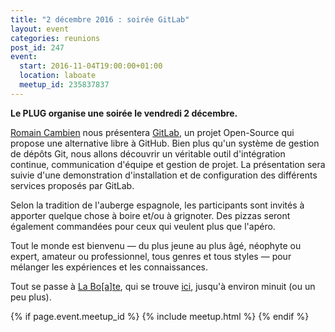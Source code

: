 ```yaml
---
title: "2 décembre 2016 : soirée GitLab"
layout: event
categories: reunions
post_id: 247
event:
  start: 2016-11-04T19:00:00+01:00
  location: laboate
  meetup_id: 235837837
---
```


**Le PLUG organise une soirée le vendredi 2 décembre.**

[Romain Cambien](https://twitter.com/r_cambien) nous présentera [GitLab](https://about.gitlab.com), un projet Open-Source qui propose une alternative libre à GitHub. Bien plus qu'un système de gestion de dépôts Git, nous allons découvrir un véritable outil d'intégration continue, communication d'équipe et gestion de projet. La présentation sera suivie d'une demonstration d'installation et de configuration des différents services proposés par GitLab.

Selon la tradition de l'auberge espagnole, les participants sont invités à apporter quelque chose à boire et/ou à grignoter. Des pizzas seront également commandées pour ceux qui veulent plus que l'apéro.

Tout le monde est bienvenu — du plus jeune au plus âgé, néophyte ou
expert, amateur ou professionnel, tous genres et tous styles — pour
mélanger les expériences et les connaissances.

Tout se passe à [La Bo\[a\]te](http://laboate.com/), qui se trouve [ici](https://www.openstreetmap.org/?mlat=43.29207&mlon=5.37297#map=19/43.29207/5.37297), jusqu'à environ minuit (ou un peu plus).

{% if page.event.meetup_id %}
  {% include meetup.html %}
{% endif %}
